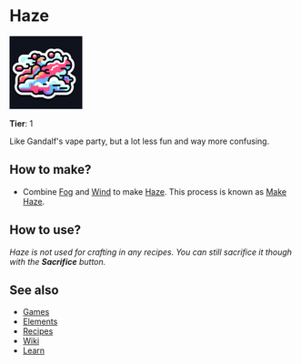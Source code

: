 # Haze

![](../images/item.haze.png)

**Tier**: 1

Like Gandalf's vape party, but a lot less fun and way more confusing.

## How to make?

* Combine [Fog](/wiki/elements/fog) and [Wind](/wiki/elements/wind) to make [Haze](/wiki/elements/haze). This process is known as [Make Haze](/wiki/recipes/make-haze).

## How to use?

_Haze is not used for crafting in any recipes. You can still sacrifice it though with the **Sacrifice** button._

## See also

* [Games](/wiki/games)
* [Elements](/wiki/elements)
* [Recipes](/wiki/recipes)
* [Wiki](/wiki/index)
* [Learn](/learn/index)